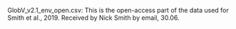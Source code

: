 GlobV_v2.1_env_open.csv: This is the open-access part of the data used for Smith et al., 2019. Received by Nick Smith by email, 30.06.
